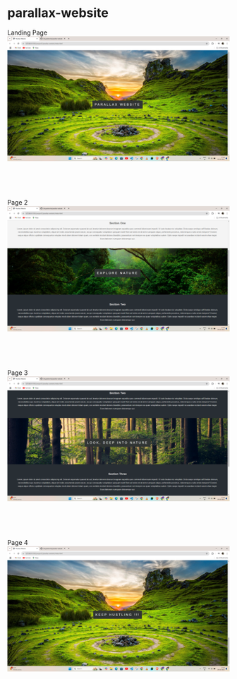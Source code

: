 # parallax-website

Landing Page
![image alt](https://github.com/bhupeshsinha/parallax-website/blob/adfd8095eceb113f207fdde5c169267ffc6513a1/Screenshot%20(202).png)

<br><br><br><br>
Page 2
![image alt](https://github.com/bhupeshsinha/parallax-website/blob/adfd8095eceb113f207fdde5c169267ffc6513a1/Screenshot%20(203).png)

<br><br><br><br>
Page 3
![image alt](https://github.com/bhupeshsinha/parallax-website/blob/adfd8095eceb113f207fdde5c169267ffc6513a1/Screenshot%20(204).png)

<br><br><br><br>
Page 4
![image alt](https://github.com/bhupeshsinha/parallax-website/blob/adfd8095eceb113f207fdde5c169267ffc6513a1/Screenshot%20(205).png)
